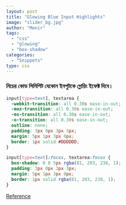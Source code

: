 ```yaml
---
layout: post
title: "Glowing Blue Input Highlights"
image: "slider_bg.jpg"
author: "Monir"
tags:
  - "css"
  - "glowing"
  - "box-shadow"
categories:
  - "Snippets"
type: css  
---
```


### নিচের কোড সিনিপিট যেকোন ইনপুটকে গ্লোয়িং ইফেক্ট দিবে।

```css
input[type=text], textarea {
  -webkit-transition: all 0.30s ease-in-out;
  -moz-transition: all 0.30s ease-in-out;
  -ms-transition: all 0.30s ease-in-out;
  -o-transition: all 0.30s ease-in-out;
  outline: none;
  padding: 3px 0px 3px 3px;
  margin: 5px 1px 3px 0px;
  border: 1px solid #DDDDDD;
}

input[type=text]:focus, textarea:focus {
  box-shadow: 0 0 5px rgba(81, 203, 238, 1);
  padding: 3px 0px 3px 3px;
  margin: 5px 1px 3px 0px;
  border: 1px solid rgba(81, 203, 238, 1);
}
```
[Reference](http://snipt.net/chryssanthemum/posted-by-dukenmarga/)
